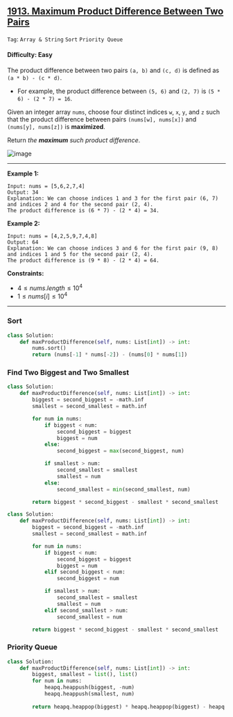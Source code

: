 ## [1913. Maximum Product Difference Between Two Pairs](https://leetcode.com/problems/maximum-product-difference-between-two-pairs)

```Tag```: ```Array & String``` ```Sort``` ```Priority Queue```

#### Difficulty: Easy

The product difference between two pairs ```(a, b)``` and ```(c, d)``` is defined as ```(a * b) - (c * d)```.

- For example, the product difference between ```(5, 6)``` and ```(2, 7)``` is ```(5 * 6) - (2 * 7) = 16```.

Given an integer array ```nums```, choose four distinct indices ```w```, ```x```, ```y```, and ```z``` such that the product difference between pairs ```(nums[w], nums[x])``` and ```(nums[y], nums[z])``` is __maximized__.

Return _the __maximum__ such product difference_.

![image](https://github.com/quananhle/Python/assets/35042430/39f97aa7-4e9e-4b06-9562-7ddc82570502)

---

__Example 1:__
```
Input: nums = [5,6,2,7,4]
Output: 34
Explanation: We can choose indices 1 and 3 for the first pair (6, 7) and indices 2 and 4 for the second pair (2, 4).
The product difference is (6 * 7) - (2 * 4) = 34.
```

__Example 2:__
```
Input: nums = [4,2,5,9,7,4,8]
Output: 64
Explanation: We can choose indices 3 and 6 for the first pair (9, 8) and indices 1 and 5 for the second pair (2, 4).
The product difference is (9 * 8) - (2 * 4) = 64.
```

__Constraints:__

- $4 \le nums.length \le 10^4$
- $1 \le nums[i] \le 10^4$

---

### Sort

```Python
class Solution:
    def maxProductDifference(self, nums: List[int]) -> int:
        nums.sort()
        return (nums[-1] * nums[-2]) - (nums[0] * nums[1])
```

### Find Two Biggest and Two Smallest

```Python
class Solution:
    def maxProductDifference(self, nums: List[int]) -> int:
        biggest = second_biggest = -math.inf
        smallest = second_smallest = math.inf

        for num in nums:
            if biggest < num:
                second_biggest = biggest
                biggest = num
            else:
                second_biggest = max(second_biggest, num)

            if smallest > num:
                second_smallest = smallest
                smallest = num
            else:
                second_smallest = min(second_smallest, num)

        return biggest * second_biggest - smallest * second_smallest
```

```Python
class Solution:
    def maxProductDifference(self, nums: List[int]) -> int:
        biggest = second_biggest = -math.inf
        smallest = second_smallest = math.inf

        for num in nums:
            if biggest < num:
                second_biggest = biggest
                biggest = num
            elif second_biggest < num:
                second_biggest = num

            if smallest > num:
                second_smallest = smallest
                smallest = num
            elif second_smallest > num:
                second_smallest = num

        return biggest * second_biggest - smallest * second_smallest
```

### Priority Queue

```Python
class Solution:
    def maxProductDifference(self, nums: List[int]) -> int:
        biggest, smallest = list(), list()
        for num in nums:
            heapq.heappush(biggest, -num)
            heapq.heappush(smallest, num)
        
        return heapq.heappop(biggest) * heapq.heappop(biggest) - heapq.heappop(smallest) * heapq.heappop(smallest)
```

